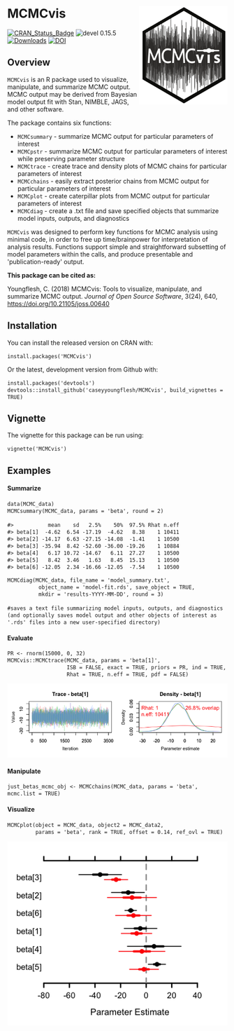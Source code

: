 # MCMCvis <a href='https://cran.r-project.org/web/packages/MCMCvis/vignettes/MCMCvis.html'><img src='figs/MCMC_vis_logo_v3_bw.png' align="right" height="225" /></a>

[![CRAN_Status_Badge](http://www.r-pkg.org/badges/version/MCMCvis)](http://cran.r-project.org/package=MCMCvis)
![devel 0.15.5](https://img.shields.io/badge/devel-0.15.5-red.svg)
[![Downloads](http://cranlogs.r-pkg.org/badges/MCMCvis?color=blue)](http://cran.rstudio.com/package=MCMCvis)
[![DOI](http://joss.theoj.org/papers/10.21105/joss.00640/status.svg)](https://doi.org/10.21105/joss.00640)

## Overview

`MCMCvis` is an R package used to visualize, manipulate, and summarize MCMC output. MCMC output may be derived from Bayesian model output fit with Stan, NIMBLE, JAGS, and other software.

The package contains six functions:

- `MCMCsummary` - summarize MCMC output for particular parameters of interest
- `MCMCpstr` - summarize MCMC output for particular parameters of interest while preserving parameter structure
- `MCMCtrace` - create trace and density plots of MCMC chains for particular parameters of interest
- `MCMCchains` - easily extract posterior chains from MCMC output for particular parameters of interest
- `MCMCplot` - create caterpillar plots from MCMC output for particular parameters of interest
- `MCMCdiag` - create a .txt file and save specified objects that summarize model inputs, outputs, and diagnostics

`MCMCvis` was designed to perform key functions for MCMC analysis using minimal code, in order to free up time/brainpower for interpretation of analysis results. Functions support simple and straightforward subsetting of model parameters within the calls, and produce presentable and 'publication-ready' output.

**This package can be cited as:**

Youngflesh, C. (2018) MCMCvis: Tools to visualize, manipulate, and summarize MCMC output. *Journal of Open Source Software*, 3(24), 640, https://doi.org/10.21105/joss.00640

## Installation

You can install the released version on CRAN with:
```{r}
install.packages('MCMCvis')
```

Or the latest, development version from Github with:
```{r}
install.packages('devtools')
devtools::install_github('caseyyoungflesh/MCMCvis', build_vignettes = TRUE)
```

## Vignette

The vignette for this package can be run using:
```{r}
vignette('MCMCvis')
```

## Examples

#### Summarize

```{r}
data(MCMC_data)
MCMCsummary(MCMC_data, params = 'beta', round = 2)

#>           mean    sd   2.5%    50%  97.5% Rhat n.eff
#> beta[1]  -4.62  6.54 -17.19  -4.62   8.38    1 10411
#> beta[2] -14.17  6.63 -27.15 -14.08  -1.41    1 10500
#> beta[3] -35.94  8.42 -52.60 -36.00 -19.26    1 10884
#> beta[4]   6.17 10.72 -14.67   6.11  27.27    1 10500
#> beta[5]   8.42  3.46   1.63   8.45  15.13    1 10500
#> beta[6] -12.05  2.34 -16.66 -12.05  -7.54    1 10500
```

```{r}
MCMCdiag(MCMC_data, file_name = 'model_summary.txt', 
          object_name = 'model-fit.rds', save_object = TRUE,
          mkdir = 'results-YYYY-MM-DD', round = 3)

#saves a text file summarizing model inputs, outputs, and diagnostics (and optionally saves model output and other objects of interest as '.rds' files into a new user-specified directory)
```

#### Evaluate

```{r}
PR <- rnorm(15000, 0, 32)
MCMCvis::MCMCtrace(MCMC_data, params = 'beta[1]', 
                   ISB = FALSE, exact = TRUE, priors = PR, ind = TRUE,
                   Rhat = TRUE, n.eff = TRUE, pdf = FALSE)
```
![](figs/Evaluate_ex.png)


#### Manipulate

```{r}
just_betas_mcmc_obj <- MCMCchains(MCMC_data, params = 'beta', mcmc.list = TRUE)
```

#### Visualize

```{r}
MCMCplot(object = MCMC_data, object2 = MCMC_data2,
         params = 'beta', rank = TRUE, offset = 0.14, ref_ovl = TRUE)
```
![](figs/Viz_ex.png)
